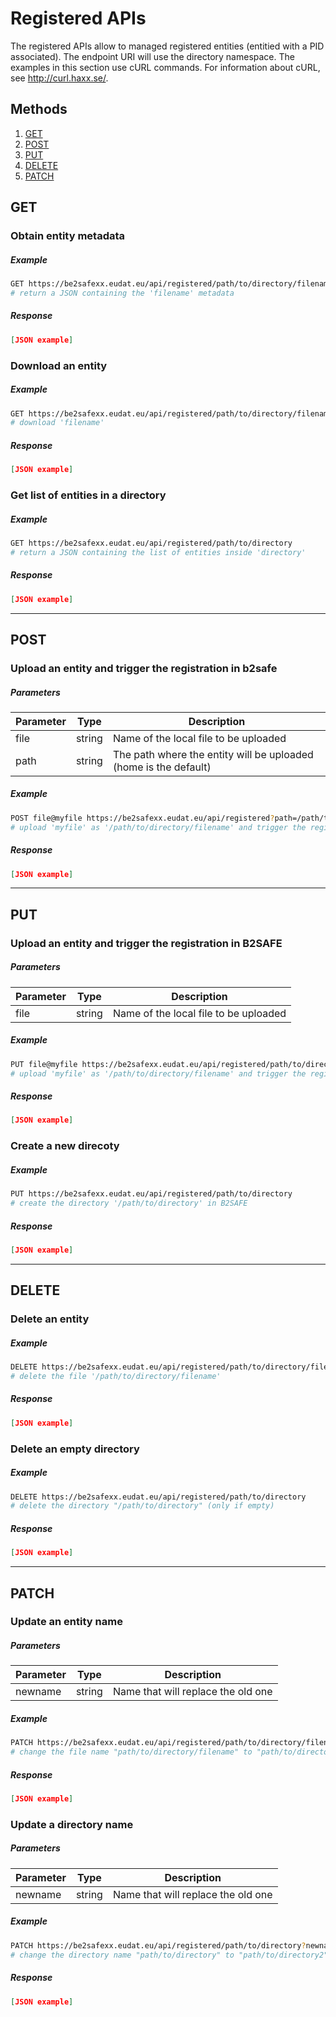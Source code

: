 
# Registered APIs


The registered APIs allow to managed registered entities (entitied with a PID associated).
The endpoint URI will use the directory namespace.
The examples in this section use cURL commands. For information about cURL, see http://curl.haxx.se/.

## Methods
1. [GET](#get)
2. [POST](#post)
3. [PUT](#put)
4. [DELETE](#delete)
5. [PATCH](#patch)


## **GET**

### Obtain entity metadata
##### Example
```bash
GET https://be2safexx.eudat.eu/api/registered/path/to/directory/filename
# return a JSON containing the 'filename' metadata
```
##### Response
```json
[JSON example]
```


### Download an entity
##### Example
```bash
GET https://be2safexx.eudat.eu/api/registered/path/to/directory/filename?download
# download 'filename'
```
##### Response
```json
[JSON example]
```


### Get list of entities in a directory
##### Example
```bash
GET https://be2safexx.eudat.eu/api/registered/path/to/directory
# return a JSON containing the list of entities inside 'directory'
```
##### Response
```json
[JSON example]
```

---
## **POST**

### Upload an entity **and trigger the registration in b2safe**
##### Parameters
| Parameter | Type | Description 
|-----------|------|-------------
| file  | string | Name of the local file to be uploaded  
| path  | string | The path where the entity will be uploaded (home is the default)  
##### Example
```bash
POST file@myfile https://be2safexx.eudat.eu/api/registered?path=/path/to/directory/filename
# upload 'myfile' as '/path/to/directory/filename' and trigger the registration in B2SAFE
```
##### Response
```json
[JSON example]
```

---
## **PUT**

### Upload an entity **and trigger the registration in B2SAFE**
##### Parameters
| Parameter | Type | Description 
|-----------|------|-------------
| file | string | Name of the local file to be uploaded  
##### Example
```bash
PUT file@myfile https://be2safexx.eudat.eu/api/registered/path/to/directory/filename
# upload 'myfile' as '/path/to/directory/filename' and trigger the registration in B2SAFE
```
##### Response
```json
[JSON example]
```


### Create a new direcoty
##### Example
```bash
PUT https://be2safexx.eudat.eu/api/registered/path/to/directory
# create the directory '/path/to/directory' in B2SAFE
```
##### Response
```json
[JSON example]
```

---
## **DELETE**

### Delete an entity 
##### Example
```bash
DELETE https://be2safexx.eudat.eu/api/registered/path/to/directory/filename
# delete the file '/path/to/directory/filename'
```
##### Response
```json
[JSON example]
```

### Delete an empty directory 
##### Example
```bash
DELETE https://be2safexx.eudat.eu/api/registered/path/to/directory
# delete the directory "/path/to/directory" (only if empty)
```
##### Response
```json
[JSON example]
```

---
## **PATCH**

### Update an entity name
##### Parameters
| Parameter | Type | Description 
|-----------|------|-------------
| newname | string | Name that will replace the old one  
##### Example
```bash
PATCH https://be2safexx.eudat.eu/api/registered/path/to/directory/filename?newname=filename2
# change the file name "path/to/directory/filename" to "path/to/directory/filename2"
```
##### Response
```json
[JSON example]
```


### Update a directory name
##### Parameters
| Parameter | Type | Description 
|-----------|------|-------------
| newname | string | Name that will replace the old one  
##### Example
```bash
PATCH https://be2safexx.eudat.eu/api/registered/path/to/directory?newname=directory2
# change the directory name "path/to/directory" to "path/to/directory2"
```
##### Response
```json
[JSON example]
```

